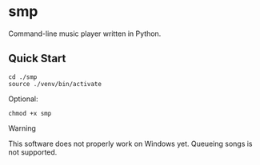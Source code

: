 # smp

Command-line music player written in Python.

## Quick Start

```console
cd ./smp
source ./venv/bin/activate
```
Optional:
```console
chmod +x smp
```
> [!WARNING]
> This software does not properly work on Windows yet. Queueing songs is not supported.
